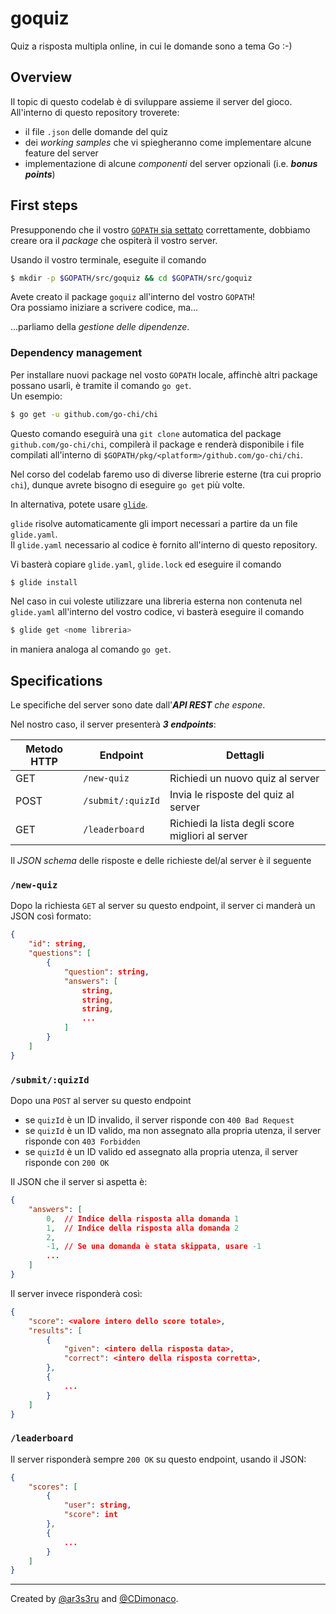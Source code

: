 # goquiz

Quiz a risposta multipla online, in cui le domande sono a tema Go :-)

## Overview

Il topic di questo codelab è di sviluppare assieme il server del gioco.  
All'interno di questo repository troverete:
- il file `.json` delle domande del quiz
- dei *working samples* che vi spiegheranno come implementare alcune feature del server
- implementazione di alcune *componenti* del server opzionali (i.e. *__bonus points__*)

## First steps

Presupponendo che il vostro [`GOPATH` sia settato](https://golang.org/doc/code.html#GOPATH) correttamente, dobbiamo creare ora il *package* che ospiterà il vostro server.

Usando il vostro terminale, eseguite il comando  
```bash
$ mkdir -p $GOPATH/src/goquiz && cd $GOPATH/src/goquiz
```

Avete creato il package `goquiz` all'interno del vostro `GOPATH`!  
Ora possiamo iniziare a scrivere codice, ma...

...parliamo della *gestione delle dipendenze*.

### Dependency management

Per installare nuovi package nel vosto `GOPATH` locale, affinchè altri package possano usarli, è tramite il comando `go get`.  
Un esempio:  
```bash
$ go get -u github.com/go-chi/chi
```

Questo comando eseguirà una `git clone` automatica del package `github.com/go-chi/chi`, compilerà il package e renderà disponibile
i file compilati all'interno di `$GOPATH/pkg/<platform>/github.com/go-chi/chi`.

Nel corso del codelab faremo uso di diverse librerie esterne (tra cui proprio `chi`), dunque avrete bisogno di eseguire
`go get` più volte.

In alternativa, potete usare [`glide`](https://github.com/Masterminds/glide).

`glide` risolve automaticamente gli import necessari a partire da un file `glide.yaml`.  
Il `glide.yaml` necessario al codice è fornito all'interno di questo repository.

Vi basterà copiare `glide.yaml`, `glide.lock` ed eseguire il comando  
```bash
$ glide install
```

Nel caso in cui voleste utilizzare una libreria esterna non contenuta nel `glide.yaml` all'interno del vostro codice,
vi basterà eseguire il comando  
```bash
$ glide get <nome libreria>
```
in maniera analoga al comando `go get`.

## Specifications

Le specifiche del server sono date dall'*__API REST__ che espone*.  

Nel nostro caso, il server presenterà *__3 endpoints__*:

| **Metodo HTTP** | **Endpoint**      | **Dettagli**                                     |
|-----------------|-------------------|--------------------------------------------------|
| GET             | `/new-quiz`       | Richiedi un nuovo quiz al server                 |
| POST            | `/submit/:quizId` | Invia le risposte del quiz al server             |
| GET             | `/leaderboard`    | Richiedi la lista degli score migliori al server |

Il *JSON schema* delle risposte e delle richieste del/al server è il seguente

### `/new-quiz`

Dopo la richiesta `GET` al server su questo endpoint, il server ci manderà un JSON così formato:  
```json
{
    "id": string,
    "questions": [
        {
            "question": string,
            "answers": [
                string,
                string,
                string,
                ...
            ]
        }
    ]
}
```

### `/submit/:quizId`

Dopo una `POST` al server su questo endpoint
- se `quizId` è un ID invalido, il server risponde con `400 Bad Request`
- se `quizId` è un ID valido, ma non assegnato alla propria utenza, il server risponde con `403 Forbidden`
- se `quizId` è un ID valido ed assegnato alla propria utenza, il server risponde con `200 OK`

Il JSON che il server si aspetta è:  
```json
{
    "answers": [
        0,  // Indice della risposta alla domanda 1
        1,  // Indice della risposta alla domanda 2
        2,
        -1, // Se una domanda è stata skippata, usare -1
        ...
    ]
}
```

Il server invece risponderà così:  
```json
{
    "score": <valore intero dello score totale>,
    "results": [
        {
            "given": <intero della risposta data>,
            "correct": <intero della risposta corretta>,
        },
        {
            ...
        }
    ]
}
```

### `/leaderboard`

Il server risponderà sempre `200 OK` su questo endpoint, usando il JSON:  
```json
{
    "scores": [
        {
            "user": string,
            "score": int
        },
        {
            ...
        }
    ]
}
```

---

Created by [@ar3s3ru](https://github.com/ar3s3ru) and [@CDimonaco](https://github.com/CDimonaco).